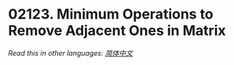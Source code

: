 # 02123. Minimum Operations to Remove Adjacent Ones in Matrix

  _Read this in other languages:_
    [_简体中文_](README.zh-CN.md)

